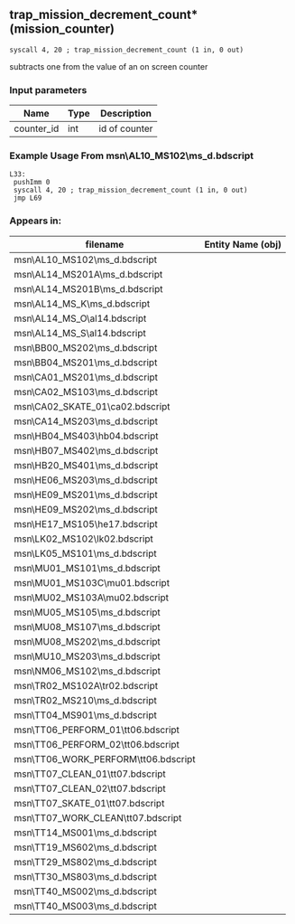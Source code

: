 ## trap_mission_decrement_count* (mission_counter)

`syscall 4, 20 ; trap_mission_decrement_count (1 in, 0 out)`

subtracts one from the value of an on screen counter

### Input parameters
| Name | Type | Description
|------|------|------------
| counter_id   | int   | id of counter


### Example Usage From msn\AL10_MS102\ms_d.bdscript
```plaintext
L33:
 pushImm 0
 syscall 4, 20 ; trap_mission_decrement_count (1 in, 0 out)
 jmp L69
```


### Appears in:
| filename | Entity Name (obj)
|----------|-------------
| msn\AL10_MS102\ms_d.bdscript       |           
| msn\AL14_MS201A\ms_d.bdscript       |           
| msn\AL14_MS201B\ms_d.bdscript       |           
| msn\AL14_MS_K\ms_d.bdscript       |           
| msn\AL14_MS_O\al14.bdscript       |           
| msn\AL14_MS_S\al14.bdscript       |           
| msn\BB00_MS202\ms_d.bdscript       |           
| msn\BB04_MS201\ms_d.bdscript       |           
| msn\CA01_MS201\ms_d.bdscript       |           
| msn\CA02_MS103\ms_d.bdscript       |           
| msn\CA02_SKATE_01\ca02.bdscript       |           
| msn\CA14_MS203\ms_d.bdscript       |           
| msn\HB04_MS403\hb04.bdscript       |           
| msn\HB07_MS402\ms_d.bdscript       |           
| msn\HB20_MS401\ms_d.bdscript       |           
| msn\HE06_MS203\ms_d.bdscript       |           
| msn\HE09_MS201\ms_d.bdscript       |           
| msn\HE09_MS202\ms_d.bdscript       |           
| msn\HE17_MS105\he17.bdscript       |           
| msn\LK02_MS102\lk02.bdscript       |           
| msn\LK05_MS101\ms_d.bdscript       |           
| msn\MU01_MS101\ms_d.bdscript       |           
| msn\MU01_MS103C\mu01.bdscript       |           
| msn\MU02_MS103A\mu02.bdscript       |           
| msn\MU05_MS105\ms_d.bdscript       |           
| msn\MU08_MS107\ms_d.bdscript       |           
| msn\MU08_MS202\ms_d.bdscript       |           
| msn\MU10_MS203\ms_d.bdscript       |           
| msn\NM06_MS102\ms_d.bdscript       |           
| msn\TR02_MS102A\tr02.bdscript       |           
| msn\TR02_MS210\ms_d.bdscript       |           
| msn\TT04_MS901\ms_d.bdscript       |           
| msn\TT06_PERFORM_01\tt06.bdscript       |           
| msn\TT06_PERFORM_02\tt06.bdscript       |           
| msn\TT06_WORK_PERFORM\tt06.bdscript       |           
| msn\TT07_CLEAN_01\tt07.bdscript       |           
| msn\TT07_CLEAN_02\tt07.bdscript       |           
| msn\TT07_SKATE_01\tt07.bdscript       |           
| msn\TT07_WORK_CLEAN\tt07.bdscript       |           
| msn\TT14_MS001\ms_d.bdscript       |           
| msn\TT19_MS602\ms_d.bdscript       |           
| msn\TT29_MS802\ms_d.bdscript       |           
| msn\TT30_MS803\ms_d.bdscript       |           
| msn\TT40_MS002\ms_d.bdscript       |           
| msn\TT40_MS003\ms_d.bdscript       |           




